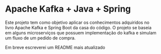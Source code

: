# Apache Kafka + Java + Spring

Este projeto tem como objetivo aplicar os conhecimentos adquiridos no livro Apache Kafka e Spring Boot da casa do código. O projeto se baseia em alguns microserviços que possuem implementação do kafka e simulam um fluxo de um pedido de compra. 

Em breve escreverei um README mais atualizado